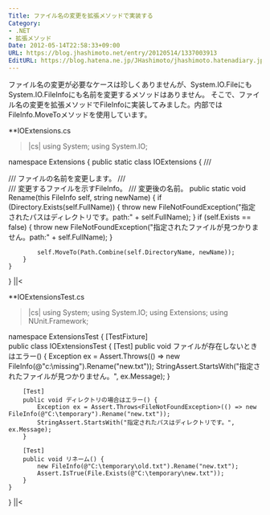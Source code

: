 ```yaml
---
Title: ファイル名の変更を拡張メソッドで実装する
Category:
- .NET
- 拡張メソッド
Date: 2012-05-14T22:58:33+09:00
URL: https://blog.jhashimoto.net/entry/20120514/1337003913
EditURL: https://blog.hatena.ne.jp/JHashimoto/jhashimoto.hatenadiary.jp/atom/entry/12921228815717256292
---
```


ファイル名の変更が必要なケースは珍しくありませんが、System.IO.FileにもSystem.IO.FileInfoにも名前を変更するメソッドはありません。
そこで、ファイル名の変更を拡張メソッドでFileInfoに実装してみました。内部ではFileInfo.MoveToメソッドを使用しています。

**IOExtensions.cs
>|cs|
using System;
using System.IO;

namespace Extensions {
    public static class IOExtensions {
        /// <summary>
        /// ファイルの名前を変更します。
        /// </summary>
        /// <param name="self">変更するファイルを示すFileInfo。</param>
        /// <param name="newName">変更後の名前。</param>
        public static void Rename(this FileInfo self, string newName) {
            if (Directory.Exists(self.FullName)) {
                throw new FileNotFoundException("指定されたパスはディレクトリです。path:" + self.FullName);
            }
            if (self.Exists == false) {
                throw new FileNotFoundException("指定されたファイルが見つかりません。path:" + self.FullName);
            }

            self.MoveTo(Path.Combine(self.DirectoryName, newName));
        }
    }
}
||<

**IOExtensionsTest.cs
>|cs|
using System;
using System.IO;
using Extensions;
using NUnit.Framework;

namespace ExtensionsTest {
    [TestFixture]    
    public class IOExtensionsTest {
        [Test]
        public void ファイルが存在しないときはエラー() {
            Exception ex = Assert.Throws<FileNotFoundException>(() => new FileInfo(@"c:\missing").Rename("new.txt"));
            StringAssert.StartsWith("指定されたファイルが見つかりません。", ex.Message);
        }

        [Test]
        public void ディレクトリの場合はエラー() {
            Exception ex = Assert.Throws<FileNotFoundException>(() => new FileInfo(@"C:\temporary").Rename("new.txt"));
            StringAssert.StartsWith("指定されたパスはディレクトリです。", ex.Message);
        }

        [Test]
        public void リネーム() {
            new FileInfo(@"C:\temporary\old.txt").Rename("new.txt");
            Assert.IsTrue(File.Exists(@"C:\temporary\new.txt"));
        }
    }
}
||<
